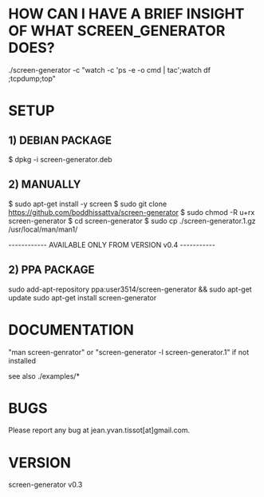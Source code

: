 # HOW CAN I HAVE A BRIEF INSIGHT OF WHAT SCREEN_GENERATOR DOES?

./screen-generator -c "watch -c 'ps -e -o cmd | tac';watch df ;tcpdump;top"   

# SETUP

## 1) DEBIAN PACKAGE

$ dpkg -i screen-generator.deb

## 2) MANUALLY

$ sudo apt-get install -y screen
$ sudo git clone https://github.com/boddhissattva/screen-generator 
$ sudo chmod -R u+rx screen-generator 
$ cd screen-generator
$ sudo cp ./screen-generator.1.gz /usr/local/man/man1/  

------------ AVAILABLE ONLY FROM VERSION v0.4 -----------

## 2) PPA PACKAGE

sudo add-apt-repository ppa:user3514/screen-generator && sudo apt-get update
sudo apt-get install screen-generator


# DOCUMENTATION

"man screen-genrator" or "screen-generator -l screen-generator.1" if not installed

see also ./examples/*

# BUGS

Please report any bug at jean.yvan.tissot[at]gmail.com.


# VERSION

screen-generator v0.3
